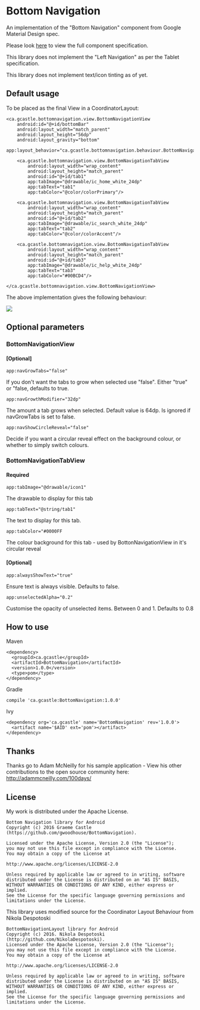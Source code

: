 # Bottom Navigation

An implementation of the "Bottom Navigation" component from Google Material Design spec.

Please look <a href="http://www.google.com/design/spec/components/bottom-navigation.html">here</a> to view the full component specification.

This library does not implement the "Left Navigation" as per the Tablet specification.

This library does not implement text/icon tinting as of yet.

## Default usage

To be placed as the final View in a CoordinatorLayout:

```
<ca.gcastle.bottomnavigation.view.BottomNavigationView
    android:id="@+id/bottomBar"
    android:layout_width="match_parent"
    android:layout_height="56dp"
    android:layout_gravity="bottom"
    app:layout_behavior="ca.gcastle.bottomnavigation.behaviour.BottomNavigationBehavior">

    <ca.gcastle.bottomnavigation.view.BottomNavigationTabView
        android:layout_width="wrap_content"
        android:layout_height="match_parent"
        android:id="@+id/tab1"
        app:tabImage="@drawable/ic_home_white_24dp"
        app:tabText="tab1"
        app:tabColor="@color/colorPrimary"/>

    <ca.gcastle.bottomnavigation.view.BottomNavigationTabView
        android:layout_width="wrap_content"
        android:layout_height="match_parent"
        android:id="@+id/tab2"
        app:tabImage="@drawable/ic_search_white_24dp"
        app:tabText="tab2"
        app:tabColor="@color/colorAccent"/>

    <ca.gcastle.bottomnavigation.view.BottomNavigationTabView
        android:layout_width="wrap_content"
        android:layout_height="match_parent"
        android:id="@+id/tab3"
        app:tabImage="@drawable/ic_help_white_24dp"
        app:tabText="tab3"
        app:tabColor="#00BCD4"/>

</ca.gcastle.bottomnavigation.view.BottomNavigationView>
```

The above implementation gives the following behaviour:

<img src="https://raw.githubusercontent.com/gwoodhouse/BottomNavigation/master/demo1.gif"/>

## Optional parameters

### BottomNavigationView

#### [Optional]
`app:navGrowTabs="false"`

If you don't want the tabs to grow when selected use "false". Either "true" or "false, defaults to true. 

`app:navGrowthModifier="32dp"`

The amount a tab grows when selected. Default value is 64dp. Is ignored if navGrowTabs is set to false.

`app:navShowCircleReveal="false"`

Decide if you want a circular reveal effect on the background colour, or whether to simply switch colours.

### BottomNavigationTabView

#### Required

`app:tabImage="@drawable/icon1"`

The drawable to display for this tab

`app:tabText="@string/tab1"`

The text to display for this tab.

`app:tabColor="#0000FF`

The colour background for this tab - used by BottonNavigationView in it's circular reveal

#### [Optional]

`app:alwaysShowText="true"`

Ensure text is always visible. Defaults to false.

`app:unselectedAlpha="0.2"`

Customise the opacity of unselected items. Between 0 and 1. Defaults to 0.8

## How to use

Maven

```
<dependency>
  <groupId>ca.gcastle</groupId>
  <artifactId>BottomNavigation</artifactId>
  <version>1.0.0</version>
  <type>pom</type>
</dependency>
```

Gradle

```
compile 'ca.gcastle:BottomNavigation:1.0.0'
```

Ivy

```
<dependency org='ca.gcastle' name='BottomNavigation' rev='1.0.0'>
  <artifact name='$AID' ext='pom'></artifact>
</dependency>
```

## Thanks

Thanks go to Adam McNeilly for his sample application - View his other contributions to the open source community here: <a href="http://adammcneilly.com/100days/">http://adammcneilly.com/100days/</a>

## License

My work is distributed under the Apache License.

```
Bottom Navigation library for Android
Copyright (c) 2016 Graeme Castle (https://github.com/gwoodhouse/BottomNavigation).

Licensed under the Apache License, Version 2.0 (the "License");
you may not use this file except in compliance with the License.
You may obtain a copy of the License at

http://www.apache.org/licenses/LICENSE-2.0

Unless required by applicable law or agreed to in writing, software
distributed under the License is distributed on an "AS IS" BASIS,
WITHOUT WARRANTIES OR CONDITIONS OF ANY KIND, either express or implied.
See the License for the specific language governing permissions and
limitations under the License.
```

This library uses modified source for the Coordinator Layout Behaviour from Nikola Despotoski

```
BottomNavigationLayout library for Android
Copyright (c) 2016. Nikola Despotoski (http://github.com/NikolaDespotoski).
Licensed under the Apache License, Version 2.0 (the "License");
you may not use this file except in compliance with the License.
You may obtain a copy of the License at

http://www.apache.org/licenses/LICENSE-2.0

Unless required by applicable law or agreed to in writing, software
distributed under the License is distributed on an "AS IS" BASIS,
WITHOUT WARRANTIES OR CONDITIONS OF ANY KIND, either express or implied.
See the License for the specific language governing permissions and
limitations under the License.
```
